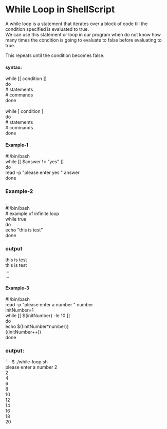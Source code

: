 <h1> While Loop in ShellScript</h1>


<p>

A while loop is a statement that iterates over a block of code till the condition specified is evaluated to true.<br> We can use this statement or loop in our program when do not know how many times the condition is going to evaluate to false before evaluating to true.<br>

This repeats until the condition becomes false.<br>


<h4>syntax:<br></h4>

while [[ condition ]]<br>
do<br>
    # statements<br>
    # commands<br>
done<br>
<br>
while [ condition ]<br>
do<br>
    # statements<br>
    # commands<br>
done<br>


<h4>Example-1<br></h4>

#!/bin/bash<br>
while [[ $answer != "yes" ]]<br>
do<br>
    read -p "please enter yes " answer<br>
done<br>


<h3>Example-2<br></h3>
,<br>
#!/bin/bash<br>
# example of infinite loop<br>
while true<br>
do<br>
    echo "this is test"<br>
done<br>


<h3>output<br></h3>

this is test<br>
this is test<br>
...<br>
...<br>


<h4>Example-3<br></h4>

#!/bin/bash<br>
read -p "please enter a number " number<br>
initNumber=1<br>
while [[ ${initNumber} -le 10 ]]<br>
do<br>
    echo $((initNumber*number))<br>
    ((initNumber++))<br>
done<br>

<h3>output:<br></h3>


└─$ ./while-loop.sh<br>
please enter a number 2<br>
2<br>
4<br>
6<br>
8<br>
10<br>
12<br>
14<br>
16<br>
18<br>
20<br>


</p>
